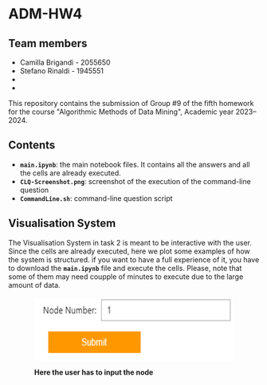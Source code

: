# ADM-HW4

## Team members
* Camilla Brigandi - 2055650
* Stefano Rinaldi - 1945551
* 
*


This repository contains the submission of Group #9 of the fifth homework for the course "Algorithmic Methods of Data Mining", Academic year 2023–2024.

## Contents

* __`main.ipynb`__: the main notebook files. It contains all the answers and all the cells are already executed.
* __`CLQ-Screenshot.png`__: screenshot of the execution of the command-line question
* __`CommandLine.sh`__: command-line question script

## Visualisation System

The Visualisation System in task 2 is meant to be interactive with the user. Since the cells are already executed, here we plot some examples of how the system is structured. if you want to have a full experience of it, you have to download the __`main.ipynb`__ file and execute the cells. Please, note that some of them may need coupple of minutes to execute due to the large amount of data.

<style>
    .container {
        display: flex;
        justify-content: center;
    }
    .item {
        margin: 5px;
        text-align: left; 
    }
    .item img {
        display: block;
        margin: 0;
    }
</style>

<div class="container">
    <div class="item">
        <img src="images/submit.png" width=400 height=125>
        <p><strong>Here the user has to input the node</strong></p>
    </div>
</div>

